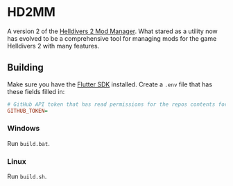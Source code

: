 # HD2MM
A version 2 of the [Helldivers 2 Mod Manager](https://github.com/teutinsa/Helldivers2ModManager).
What stared as a utility now has evolved to be a comprehensive tool for managing mods for the game Helldivers 2 with many features.

## Building
Make sure you have the [Flutter SDK](https://docs.flutter.dev/get-started/install) installed.
Create a `.env` file that has these fields filled in:
```ini
# GitHub API token that has read permissions for the repos contents for acquiring update information
GITHUB_TOKEN=
```

### Windows
Run `build.bat`.

### Linux
Run `build.sh`.